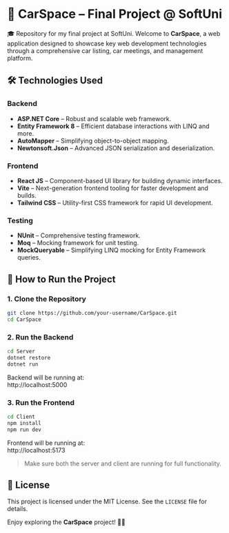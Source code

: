# 🚗 CarSpace – Final Project @ SoftUni

🎓 Repository for my final project at SoftUni. Welcome to **CarSpace**, a web application designed to showcase key web development technologies through a comprehensive car listing, car meetings, and management platform.

## 🛠️ Technologies Used

### Backend  
- **ASP.NET Core** – Robust and scalable web framework.  
- **Entity Framework 8** – Efficient database interactions with LINQ and more.  
- **AutoMapper** – Simplifying object-to-object mapping.  
- **Newtonsoft.Json** – Advanced JSON serialization and deserialization.  

### Frontend  
- **React JS** – Component-based UI library for building dynamic interfaces.  
- **Vite** – Next-generation frontend tooling for faster development and builds.  
- **Tailwind CSS** – Utility-first CSS framework for rapid UI development.  

### Testing  
- **NUnit** – Comprehensive testing framework.  
- **Moq** – Mocking framework for unit testing.  
- **MockQueryable** – Simplifying LINQ mocking for Entity Framework queries.  

## 🚀 How to Run the Project

### 1. Clone the Repository
```bash
git clone https://github.com/your-username/CarSpace.git
cd CarSpace
```

### 2. Run the Backend
```bash
cd Server
dotnet restore
dotnet run
```
Backend will be running at:  
http://localhost:5000

### 3. Run the Frontend
```bash
cd Client
npm install
npm run dev
```
Frontend will be running at:  
http://localhost:5173

> Make sure both the server and client are running for full functionality.

## 📜 License

This project is licensed under the MIT License. See the `LICENSE` file for details.

Enjoy exploring the **CarSpace** project! 🚗💨